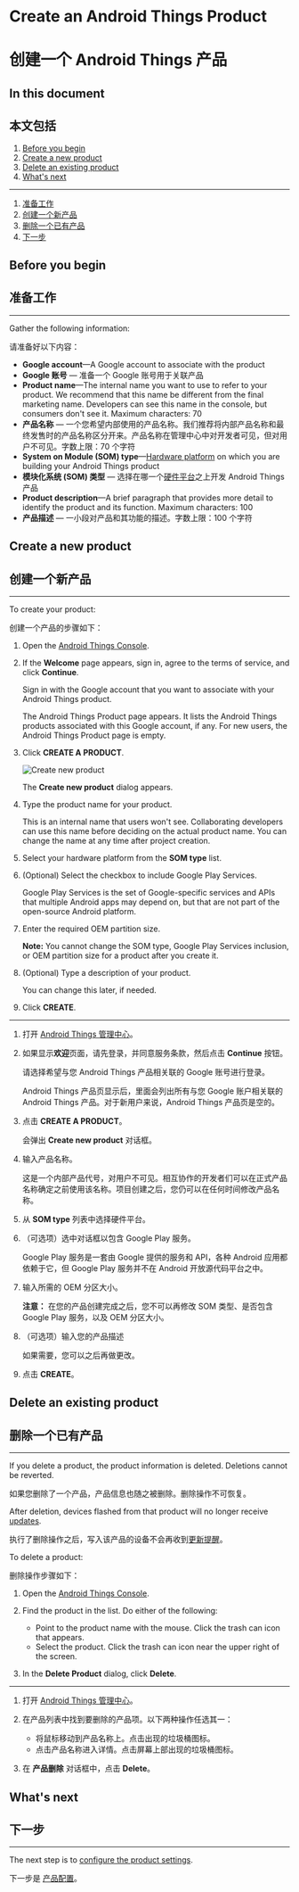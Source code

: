 # Create an Android Things Product

# 创建一个 Android Things 产品

## In this document

## 本文包括

1.  [Before you begin](#before_you_begin)
2.  [Create a new product](#create_an_android_things_product)
3.  [Delete an existing product](#delete_an_android_things_product)
4.  [What's next](#whats-next)

***

1.  [准备工作](#准备工作)
2.  [创建一个新产品](#创建一个新产品)
3.  [删除一个已有产品](#删除一个已有产品)
4.  [下一步](#下一步)

## Before you begin

## 准备工作

* * *

Gather the following information:

请准备好以下内容：

*   **Google account**—A Google account to associate with the product
*   **Google 账号** — 准备一个 Google 账号用于关联产品
*   **Product name**—The internal name you want to use to refer to your product. We recommend that this name be different from the final marketing name. Developers can see this name in the console, but consumers don't see it. Maximum characters: 70
*   **产品名称** — 一个您希望内部使用的产品名称。我们推荐将内部产品名称和最终发售时的产品名称区分开来。产品名称在管理中心中对开发者可见，但对用户不可见。字数上限：70 个字符
*   **System on Module (SOM) type**—[Hardware platform](https://developer.android.google.cn/things/hardware/developer-kits.html) on which you are building your Android Things product
*   **模块化系统 (SOM) 类型** — 选择在哪一个[硬件平台](https://developer.android.google.cn/things/hardware/developer-kits.html)之上开发 Android Things 产品
*   **Product description**—A brief paragraph that provides more detail to identify the product and its function. Maximum characters: 100
*   **产品描述** — 一小段对产品和其功能的描述。字数上限：100 个字符

## Create a new product

## 创建一个新产品

* * *

To create your product:

创建一个产品的步骤如下：

1.  Open the [Android Things Console](https://partner.android.com/things/console).

2.  If the **Welcome** page appears, sign in, agree to the terms of service, and click **Continue**.

    Sign in with the Google account that you want to associate with your Android Things product.

    The Android Things Product page appears. It lists the Android Things products associated with this Google account, if any. For new users, the Android Things Product page is empty.

3.  Click **CREATE A PRODUCT**.

    ![Create new product](https://developer.android.google.cn/things/images/console/create_new_product.png)

    The **Create new product** dialog appears.

4.  Type the product name for your product.

    This is an internal name that users won't see. Collaborating developers can use this name before deciding on the actual product name. You can change the name at any time after project creation.

5.  Select your hardware platform from the **SOM type** list.

6.  (Optional) Select the checkbox to include Google Play Services.

    Google Play Services is the set of Google-specific services and APIs that multiple Android apps may depend on, but that are not part of the open-source Android platform.

7.  Enter the required OEM partition size.

    **Note:** You cannot change the SOM type, Google Play Services inclusion, or OEM partition size for a product after you create it.

8.  (Optional) Type a description of your product.

    You can change this later, if needed.

9.  Click **CREATE**.

***

1. 打开 [Android Things 管理中心](https://partner.android.com/things/console)。

2. 如果显示**欢迎**页面，请先登录，并同意服务条款，然后点击 **Continue** 按钮。

    请选择希望与您 Android Things 产品相关联的 Google 账号进行登录。

    Android Things 产品页显示后，里面会列出所有与您 Google 账户相关联的 Android Things 产品。对于新用户来说，Android Things 产品页是空的。

3. 点击 **CREATE A PRODUCT**。

    会弹出 **Create new product** 对话框。

4. 输入产品名称。

    这是一个内部产品代号，对用户不可见。相互协作的开发者们可以在正式产品名称确定之前使用该名称。项目创建之后，您仍可以在任何时间修改产品名称。

5. 从 **SOM type** 列表中选择硬件平台。

6. （可选项）选中对话框以包含 Google Play 服务。

    Google Play 服务是一套由 Google 提供的服务和 API，各种 Android 应用都依赖于它，但 Google Play 服务并不在 Android 开放源代码平台之中。

7. 输入所需的 OEM 分区大小。

    **注意：** 在您的产品创建完成之后，您不可以再修改 SOM 类型、是否包含 Google Play 服务，以及 OEM 分区大小。

8. （可选项）输入您的产品描述

    如果需要，您可以之后再做更改。

9. 点击 **CREATE**。

## Delete an existing product

## 删除一个已有产品

* * *

If you delete a product, the product information is deleted. Deletions cannot be reverted.

如果您删除了一个产品，产品信息也随之被删除。删除操作不可恢复。

After deletion, devices flashed from that product will no longer receive [updates](https://developer.android.google.cn/things/console/update.html).

执行了删除操作之后，写入该产品的设备不会再收到[更新提醒](https://developer.android.google.cn/things/console/update.html)。

To delete a product:

删除操作步骤如下：

1.  Open the [Android Things Console](https://partner.android.com/things/console).

2.  Find the product in the list. Do either of the following:

    *   Point to the product name with the mouse. Click the trash can icon that appears.
    *   Select the product. Click the trash can icon near the upper right of the screen.
3.  In the **Delete Product** dialog, click **Delete**.

***

1. 打开 [Android Things 管理中心](https://partner.android.com/things/console)。
2. 在产品列表中找到要删除的产品项。以下两种操作任选其一：

    *   将鼠标移动到产品名称上。点击出现的垃圾桶图标。
    *   点击产品名称进入详情。点击屏幕上部出现的垃圾桶图标。
3. 在 **产品删除** 对话框中，点击 **Delete**。

## What's next

## 下一步

* * *

The next step is to [configure the product settings](https://developer.android.google.cn/things/console/configure.html).

下一步是 [产品配置](https://developer.android.google.cn/things/console/configure.html)。


